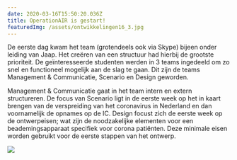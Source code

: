 ```yaml
---
date: 2020-03-16T15:50:20.036Z
title: OperationAIR is gestart!
featuredImg: /assets/ontwikkelingen16_3.jpg
---
```


De eerste dag kwam het team (grotendeels ook via Skype) bijeen onder leiding van Jaap. Het creëren van een structuur had hierbij de grootste prioriteit. De geïnteresseerde studenten werden in 3 teams ingedeeld om zo snel en functioneel mogelijk aan de slag te gaan. Dit zijn de teams Management & Communicatie, Scenario en Design geworden.

Management & Communicatie gaat in het team intern en extern structureren. De focus van Scenario ligt in de eerste week op het in kaart brengen van de verspreiding van het coronavirus in Nederland en dan voornamelijk de opnames op de IC. Design focust zich de eerste week op de ontwerpeisen; wat zijn de noodzakelijke elementen voor een beademingsapparaat specifiek voor corona patiënten. Deze minimale eisen worden gebruikt voor de eerste stappen van het ontwerp.

![](/assets/ontwikkelingen16_3.jpg)
